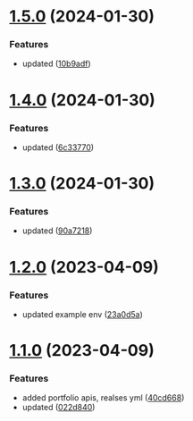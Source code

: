 # [1.5.0](https://github.com/manthanank/backend-app/compare/v1.4.0...v1.5.0) (2024-01-30)


### Features

* updated ([10b9adf](https://github.com/manthanank/backend-app/commit/10b9adfe565b6e2129d749b8ac939f2647ea3b5a))



# [1.4.0](https://github.com/manthanank/backend-app/compare/v1.3.0...v1.4.0) (2024-01-30)


### Features

* updated ([6c33770](https://github.com/manthanank/backend-app/commit/6c33770f351793092ea484368ca1660bb7030088))



# [1.3.0](https://github.com/manthanank/backend-app/compare/v1.2.0...v1.3.0) (2024-01-30)


### Features

* updated ([90a7218](https://github.com/manthanank/backend-app/commit/90a721849d9784e93d9cff7b433390fc1f9bebc2))



# [1.2.0](https://github.com/manthanank/backend-app/compare/v1.1.0...v1.2.0) (2023-04-09)


### Features

* updated example env ([23a0d5a](https://github.com/manthanank/backend-app/commit/23a0d5a7da3d68aadfb9c96e0252cb5b9dd70a4f))



# [1.1.0](https://github.com/manthanank/backend-app/compare/022d8400aa9ee6fc0aef38028b90ebef9a6881ac...v1.1.0) (2023-04-09)


### Features

* added portfolio apis, realses yml ([40cd668](https://github.com/manthanank/backend-app/commit/40cd668a6fdcda092643f359bdd3aca9402f4a8d))
* updated ([022d840](https://github.com/manthanank/backend-app/commit/022d8400aa9ee6fc0aef38028b90ebef9a6881ac))



